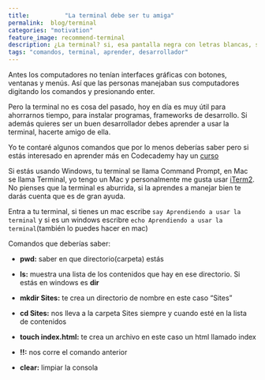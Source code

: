 ```yaml
---
title:  		"La terminal debe ser tu amiga"
permalink: 	blog/terminal
categories: "motivation"
feature_image: recommend-terminal
description: ¿La terminal? si, esa pantalla negra con letras blancas, se convertirá en tu mejor amiga
tags: "comandos, terminal, aprender, desarrollador"
---
```

Antes los computadores no tenían interfaces gráficas con botones, ventanas y menús. Así que las personas manejaban sus computadores digitando los comandos y presionando enter.

Pero la terminal no es cosa del pasado, hoy en día es muy útil para ahorrarnos tiempo, para instalar programas, frameworks de desarrollo. Si además quieres ser un buen desarrollador debes aprender a usar la terminal, hacerte amigo de ella.

Yo te contaré algunos comandos que por lo menos deberías saber pero si estás interesado en aprender más en Codecademy hay un [curso](https://www.codecademy.com/en/courses/learn-the-command-line)

Si estás usando Windows, tu terminal se llama Command Prompt, en Mac se llama Terminal, yo tengo un Mac y personalmente me gusta usar [iTerm2](https://www.iterm2.com/downloads.html). No pienses que la terminal es aburrida, si la aprendes a manejar bien te darás cuenta que es de gran ayuda.

Entra a tu terminal, si tienes un mac escribe `say Aprendiendo a usar la terminal` y si es un windows escribre `echo Aprendiendo a usar la terminal`(también lo puedes hacer en mac)

Comandos que deberías saber:
- **pwd:** saber en que directorio(carpeta) estás

- **ls:** muestra una lista de los contenidos que hay en ese directorio. Si estás en windows es **dir**

- **mkdir Sites:** te crea un directorio de nombre en este caso “Sites”

- **cd Sites:** nos lleva a la carpeta Sites siempre y cuando esté en la lista de contenidos

- **touch index.html:** te crea un archivo en este caso un html llamado index

- **!!:** nos corre el comando anterior

- **clear:** limpiar la consola
